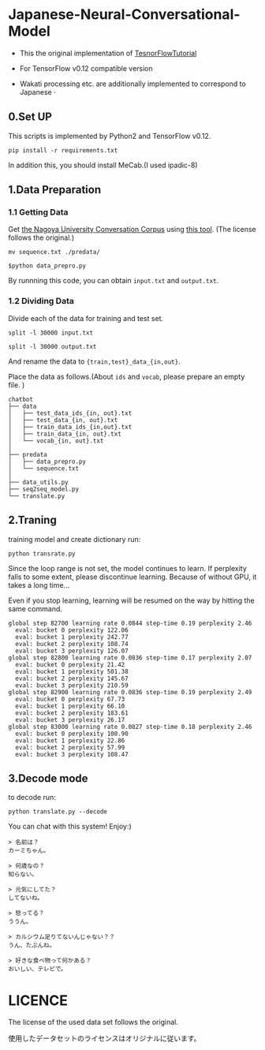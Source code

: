 # Japanese-Neural-Conversational-Model
- This the original implementation of [TesnorFlowTutorial](https://www.tensorflow.org/tutorials/)
- For TensorFlow v0.12 compatible version

- Wakati processing etc. are additionally implemented to correspond to Japanese ·

## 0.Set UP
This scripts is implemented by Python2 and TensorFlow v0.12.

`pip install -r requirements.txt`

In addition this, you should install MeCab.(I used ipadic-8)

## 1.Data Preparation
### 1.1 Getting Data
Get [the Nagoya University Conversation Corpus](https://mmsrv.ninjal.ac.jp/nucc/) using [this tool](https://github.com/knok/make-meidai-dialogue).
(The license follows the original.)

`mv sequence.txt ./predata/`

`$python data_prepro.py`

By runnning this code, you can obtain `input.txt` and `output.txt`.

### 1.2 Dividing Data
Divide each of the data for training and test set.

`split -l 30000 input.txt`

`split -l 30000 output.txt`

And rename the data to `{train,test}_data_{in,out}`.

Place the data as follows.(About `ids` and `vocab`, please prepare an empty file. )

```
chatbot
├── data
│   ├── test_data_ids_{in, out}.txt
│   ├── test_data_{in, out}.txt
│   ├── train_data_ids_{in,out}.txt
│   ├── train_data_{in, out}.txt
│   └── vocab_{in, out}.txt
│
├── predata
│   ├── data_prepro.py
│   └── sequence.txt
│
├── data_utils.py
├── seq2seq_model.py
└── translate.py
```
## 2.Traning
training model and create dictionary run:

`python transrate.py`

Since the loop range is not set, the model continues to learn.
If perplexity falls to some extent, please discontinue learning.
Because of without GPU, it takes a long time...

Even if you stop learning, learning will be resumed on the way by hitting the same command.

```:training
global step 82700 learning rate 0.0844 step-time 0.19 perplexity 2.46
  eval: bucket 0 perplexity 122.06
  eval: bucket 1 perplexity 242.77
  eval: bucket 2 perplexity 108.74
  eval: bucket 3 perplexity 126.07
global step 82800 learning rate 0.0836 step-time 0.17 perplexity 2.07
  eval: bucket 0 perplexity 21.42
  eval: bucket 1 perplexity 501.38
  eval: bucket 2 perplexity 145.67
  eval: bucket 3 perplexity 210.59
global step 82900 learning rate 0.0836 step-time 0.19 perplexity 2.49
  eval: bucket 0 perplexity 67.73
  eval: bucket 1 perplexity 66.10
  eval: bucket 2 perplexity 183.61
  eval: bucket 3 perplexity 26.17
global step 83000 learning rate 0.0827 step-time 0.18 perplexity 2.46
  eval: bucket 0 perplexity 100.90
  eval: bucket 1 perplexity 22.86
  eval: bucket 2 perplexity 57.99
  eval: bucket 3 perplexity 108.47
```


## 3.Decode mode
to decode run:

`python translate.py --decode`

You can chat with this system! Enjoy:)

```:example
> 名前は？
カーミちゃん。

> 何歳なの？
知らない。

> 元気にしてた？
してないね。

> 怒ってる？
ううん。

> カルシウム足りてないんじゃない？？
うん、たぶんね。

> 好きな食べ物って何かある？
おいしい、テレビで。
```

# LICENCE
The license of the used data set follows the original.

使用したデータセットのライセンスはオリジナルに従います。
